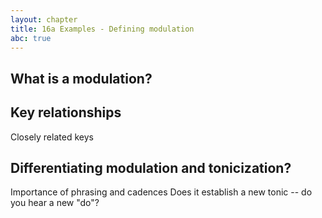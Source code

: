 ```yaml
---
layout: chapter
title: 16a Examples - Defining modulation
abc: true
---
```


## What is a modulation?

## Key relationships

Closely related keys

## Differentiating modulation and tonicization?

Importance of phrasing and cadences
Does it establish a new tonic -- do you hear a new "do"?